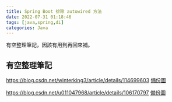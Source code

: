 ```yaml
---
title: Spring Boot 排除 autowired 方法
date: 2022-07-31 01:18:46
tags: [java,spring,di]
categories: Java
---
```


有空整理筆記，因該有用到再回來補。

<!--more-->

## 有空整理筆記

https://blog.csdn.net/winterking3/article/details/114699603
[備份圖](https://i.imgur.com/57MfSg6.jpg)


https://blog.csdn.net/u011047968/article/details/106170797
[備份圖](https://i.imgur.com/eGxzeLf.jpg)
